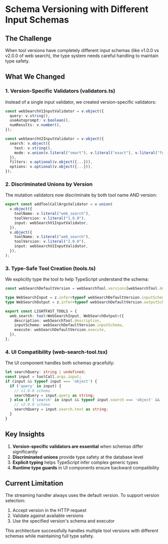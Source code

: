 # Schema Versioning with Different Input Schemas

## The Challenge

When tool versions have completely different input schemas (like v1.0.0 vs v2.0.0 of web search), the type system needs careful handling to maintain type safety.

## What We Changed

### 1. **Version-Specific Validators** (validators.ts)
Instead of a single input validator, we created version-specific validators:
```typescript
const webSearchV1InputValidator = v.object({
  query: v.string(),
  useAutoprompt: v.boolean(),
  numResults: v.number(),
});

const webSearchV2InputValidator = v.object({
  search: v.object({
    text: v.string(),
    mode: v.union(v.literal("smart"), v.literal("exact"), v.literal("fuzzy")),
  }),
  filters: v.optional(v.object({...})),
  options: v.optional(v.object({...})),
});
```

### 2. **Discriminated Unions by Version**
The mutation validators now discriminate by both tool name AND version:
```typescript
export const addToolCallArgsValidator = v.union(
  v.object({
    toolName: v.literal("web_search"),
    toolVersion: v.literal("1.0.0"),
    input: webSearchV1InputValidator,
  }),
  v.object({
    toolName: v.literal("web_search"),
    toolVersion: v.literal("2.0.0"),
    input: webSearchV2InputValidator,
  }),
);
```

### 3. **Type-Safe Tool Creation** (tools.ts)
We explicitly type the tool to help TypeScript understand the schema:
```typescript
const webSearchDefaultVersion = webSearchTool.versions[webSearchTool.defaultVersion];

type WebSearchInput = z.infer<typeof webSearchDefaultVersion.inputSchema>;
type WebSearchOutput = z.infer<typeof webSearchDefaultVersion.outputSchema>;

export const LIGHTFAST_TOOLS = {
  web_search: tool<WebSearchInput, WebSearchOutput>({
    description: webSearchTool.description,
    inputSchema: webSearchDefaultVersion.inputSchema,
    execute: webSearchDefaultVersion.execute,
  }),
};
```

### 4. **UI Compatibility** (web-search-tool.tsx)
The UI component handles both schemas gracefully:
```typescript
let searchQuery: string | undefined;
const input = toolCall.args.input;
if (input && typeof input === 'object') {
  if ('query' in input) {
    // v1.0.0 schema
    searchQuery = input.query as string;
  } else if ('search' in input && typeof input.search === 'object' && 'text' in input.search) {
    // v2.0.0 schema
    searchQuery = input.search.text as string;
  }
}
```

## Key Insights

1. **Version-specific validators are essential** when schemas differ significantly
2. **Discriminated unions** provide type safety at the database level
3. **Explicit typing** helps TypeScript infer complex generic types
4. **Runtime type guards** in UI components ensure backward compatibility

## Current Limitation

The streaming handler always uses the default version. To support version selection:
1. Accept version in the HTTP request
2. Validate against available versions
3. Use the specified version's schema and executor

This architecture successfully handles multiple tool versions with different schemas while maintaining full type safety.